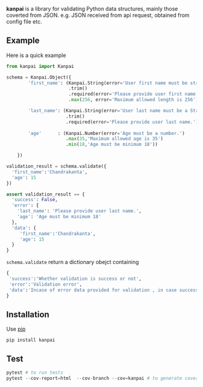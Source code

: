 **kanpai** is a library for validating Python data structures, mainly those coverted from JSON. e.g. JSON received from api request, obtained from config file etc.

Example
-------
Here is a quick example

```python
from kanpai import Kanpai

schema = Kanpai.Object({
        'first_name': (Kanpai.String(error='User first name must be string.')
                       .trim()
                       .required(error='Please provide user first name.')
                       .max(256, error='Maximum allowed length is 256')),

        'last_name': (Kanpai.String(error='User last name must be a String')
                      .trim()
                      .required(error='Please provide user last name.')),
        
        'age'      : (Kanpai.Number(error='Age must be a number.')
                      .max(35,'Maximum allowed age is 35')
                      .min(18,'Age must be minimum 18'))

    })

validation_result = schema.validate({
  'first_name':'Chandrakanta',
  'age': 15
})

assert validation_result == {
  'success': False,
  'error': {
    'last_name': 'Please provide user last name.',
    'age': 'Age must be minimum 18'
  },
  'data': {
     'first_name':'Chandrakanta',
     'age': 15
  }
}
```

```schema.validate``` return a dictionary obejct containing 

```python
{
 'success':'Whether validation is success or not',
 'error':'Validation error',
 'data':'Incase of error data provided for validation , in case success validated data'
}
```


Installation
------------

Use [pip](http://pip-installer.org)

    pip install kanpai


Test
----

```python
pytest # to run tests
pytest --cov-report=html  --cov-branch --cov=kanpai # to generate coverage report
```
